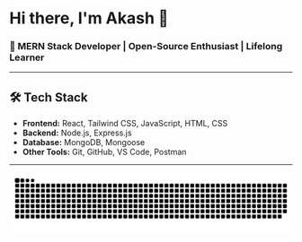 # Hi there, I'm  Akash 👋

### 🚀 MERN Stack Developer | Open-Source Enthusiast | Lifelong Learner

---

## 🛠️ Tech Stack
- **Frontend:** React, Tailwind CSS, JavaScript, HTML, CSS
- **Backend:** Node.js, Express.js
- **Database:** MongoDB, Mongoose
- **Other Tools:** Git, GitHub, VS Code, Postman

---
<picture>
  <source
    media="(prefers-color-scheme: dark)"
    srcset="https://raw.githubusercontent.com/platane/snk/output/github-contribution-grid-snake-dark.svg"
  />
  <source
    media="(prefers-color-scheme: light)"
    srcset="https://raw.githubusercontent.com/platane/snk/output/github-contribution-grid-snake.svg"
  />
  <img
    alt="github contribution grid snake animation"
    src="https://raw.githubusercontent.com/platane/snk/output/github-contribution-grid-snake.svg"
  />
</picture>
